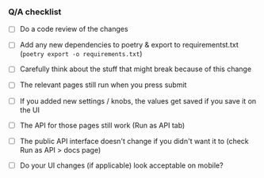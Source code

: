 ### Q/A checklist

- [ ] Do a code review of the changes
- [ ] Add any new dependencies to poetry & export to requirementst.txt (`poetry export -o requirements.txt`) 
- [ ] Carefully think about the stuff that might break because of this change

- [ ] The relevant pages still run when you press submit
- [ ] If you added new settings / knobs, the values get saved if you save it on the UI
- [ ] The API for those pages still work (Run as API tab)
- [ ] The public API interface doesn't change if you didn't want it to (check Run as API > docs page)

- [ ] Do your UI changes (if applicable) look acceptable on mobile?
